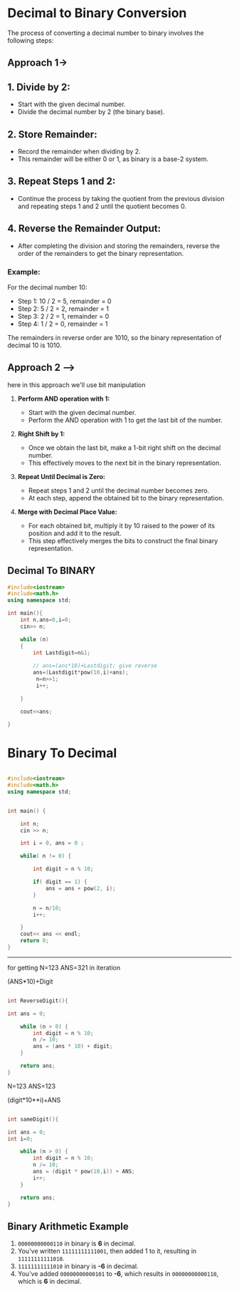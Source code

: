 
# Decimal to Binary Conversion

The process of converting a decimal number to binary involves the following steps:

## Approach 1->

## 1. Divide by 2:

- Start with the given decimal number.
- Divide the decimal number by 2 (the binary base).

## 2. Store Remainder:

- Record the remainder when dividing by 2.
- This remainder will be either 0 or 1, as binary is a base-2 system.

## 3. Repeat Steps 1 and 2:

- Continue the process by taking the quotient from the previous division and repeating steps 1 and 2 until the quotient becomes 0.

## 4. Reverse the Remainder Output:

- After completing the division and storing the remainders, reverse the order of the remainders to get the binary representation.

### Example:

For the decimal number 10:

- Step 1: 10 / 2 = 5, remainder = 0
- Step 2: 5 / 2 = 2, remainder = 1
- Step 3: 2 / 2 = 1, remainder = 0
- Step 4: 1 / 2 = 0, remainder = 1

The remainders in reverse order are 1010, so the binary representation of decimal 10 is 1010.


## Approach 2 -->

here in this approach we'll use bit manipulation 

1. **Perform AND operation with 1:**
   - Start with the given decimal number.
   - Perform the AND operation with 1 to get the last bit of the number.

2. **Right Shift by 1:**
   - Once we obtain the last bit, make a 1-bit right shift on the decimal number.
   - This effectively moves to the next bit in the binary representation.

3. **Repeat Until Decimal is Zero:**
   - Repeat steps 1 and 2 until the decimal number becomes zero.
   - At each step, append the obtained bit to the binary representation.

4. **Merge with Decimal Place Value:**
   - For each obtained bit, multiply it by 10 raised to the power of its position and add it to the result.
   - This step effectively merges the bits to construct the final binary representation.


##  Decimal To BINARY

```cpp
#include<iostream>
#include<math.h>
using namespace std;

int main(){
    int n,ans=0,i=0;
    cin>> n;

    while (n)
    {
        int Lastdigit=n&1;
       
        // ans=(ans*10)+Lastdigit; give reverse
        ans=(Lastdigit*pow(10,i)+ans);
         n=n>>1;
         i++;

    }

    cout<<ans;
    
}
```

# Binary To Decimal
```cpp

#include<iostream>
#include<math.h>
using namespace std;


int main() {

    int n;
    cin >> n;

    int i = 0, ans = 0 ;

    while( n != 0) {

        int digit = n % 10;

        if( digit == 1) {
            ans = ans + pow(2, i);
        }

        n = n/10;
        i++;

    }
    cout<< ans << endl;
    return 0;
}
```


-----------------------------------------------
for getting N=123 ANS=321 in iteration

(ANS*10)+Digit
```cpp

int ReverseDigit(){

int ans = 0;

    while (n > 0) {
        int digit = n % 10;
        n /= 10;             
        ans = (ans * 10) + digit;  
    }

    return ans;
}
```

N=123 ANS=123

(digit*10**i)+ANS

```cpp

int sameDigit(){

int ans = 0;
int i=0;

    while (n > 0) {
        int digit = n % 10;
        n /= 10;             
        ans = (digit * pow(10,i)) + ANS; 
        i++; 
    }

    return ans;
}
```

## Binary Arithmetic Example

1. `00000000000110` in binary is **6** in decimal.
2. You've written `11111111111001`, then added 1 to it, resulting in `11111111111010`.
3. `11111111111010` in binary is **-6** in decimal.
4. You've added `00000000000101` to **-6**, which results in `00000000000110`, which is **6** in decimal.




